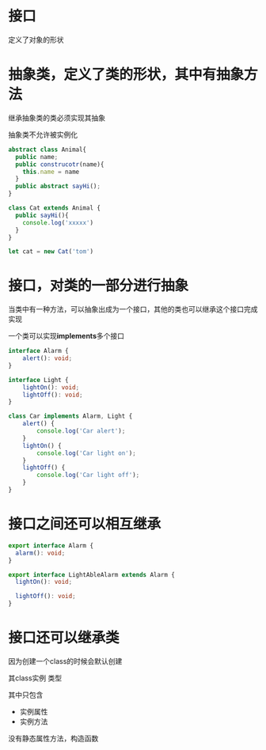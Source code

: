 # 接口

定义了对象的形状

# 抽象类，定义了类的形状，其中有抽象方法

继承抽象类的类必须实现其抽象

抽象类不允许被实例化

```typescript
abstract class Animal{
  public name;
  public construcotr(name){
    this.name = name
  }
  public abstract sayHi();
}

class Cat extends Animal {
  public sayHi(){
    console.log('xxxxx')
  }
}

let cat = new Cat('tom')
```

# 接口，对类的一部分进行抽象

当类中有一种方法，可以抽象出成为一个接口，其他的类也可以继承这个接口完成实现

一个类可以实现**implements**多个接口

```typescript
interface Alarm {
    alert(): void;
}

interface Light {
    lightOn(): void;
    lightOff(): void;
}

class Car implements Alarm, Light {
    alert() {
        console.log('Car alert');
    }
    lightOn() {
        console.log('Car light on');
    }
    lightOff() {
        console.log('Car light off');
    }
}
```

# 接口之间还可以相互继承

```typescript
export interface Alarm {
  alarm(): void;
}

export interface LightAbleAlarm extends Alarm {
  lightOn(): void;

  lightOff(): void;
}
```

# 接口还可以继承类

因为创建一个class的时候会默认创建

其class实例 类型

其中只包含

- 实例属性
- 实例方法

没有静态属性方法，构造函数



